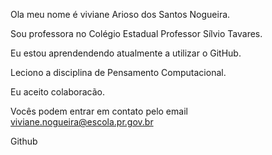 Ola meu nome é viviane Arioso dos Santos Nogueira.

Sou professora no Colégio Estadual Professor Sílvio Tavares.

Eu estou aprendendendo atualmente a utilizar o GitHub.

Leciono a disciplina de Pensamento Computacional.

Eu aceito colaboracão.

Vocês podem entrar em contato pelo email viviane.nogueira@escola.pr.gov.br

<!---
profviviane/profviviane is a ✨ special ✨ repository because its `README.md` (this file) appears on your GitHub profile.
You can click the Preview link to take a look at your changes.
--->
Github
